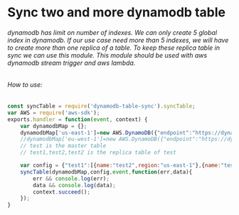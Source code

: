 # Sync two and more dynamodb table

###### dynamodb has limit on number of indexes. We can only create 5 global index in dynamodb. If our use case need more than 5 indexes, we will have to create more than one replica of a table. To keep these replica table in sync we can use this module. This module should be used with aws dynamodb stream trigger and aws lambda.

###### How to use:

```javascript
const syncTable = require('dynamodb-table-sync').syncTable;
var AWS = require('aws-sdk');
exports.handler = function(event, context) {
	var dynamodbMap = {};
	dynamodbMap['us-east-1']=new AWS.DynamoDB({"endpoint":"https://dynamodb.us-east-1.amazonaws.com","region":"us-east-1"});
	//dynamodbMap['eu-west-1']=new AWS.DynamoDB({"endpoint":"https://dynamodb.eu-west-1.amazonaws.com","region":"eu-west-1"});
	// test is the master table
	// test1,test2,test2 is the replica table of test

	var config = {"test1":[{name:"test2",region:"us-east-1"},{name:"test3",region:"us-east-1"}/*,{name:"test4",region:"eu-west-1"}*/]}
	syncTable(dynamodbMap,config,event,function(err,data){
		err && console.log(err);
		data && console.log(data);
		context.succeed();
	});
}
```
 